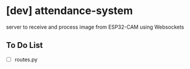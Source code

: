 # [dev] attendance-system
server to receive and process image from ESP32-CAM using Websockets

## To Do List

- [ ] routes.py
